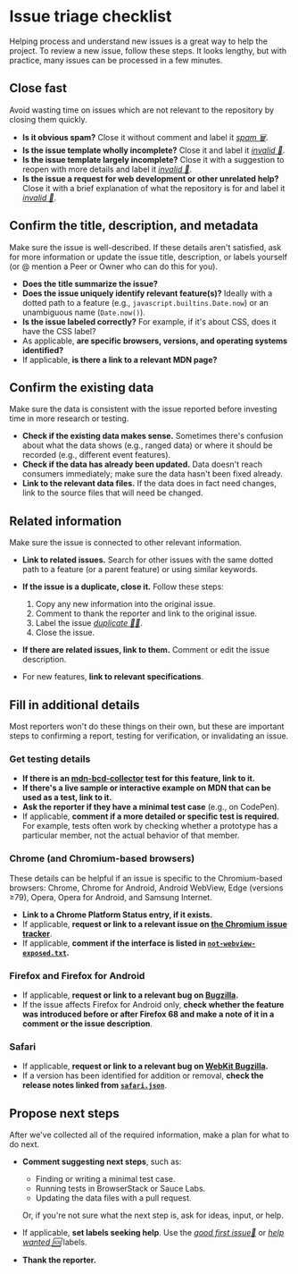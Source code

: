 # Issue triage checklist

Helping process and understand new issues is a great way to help the project. To review a new issue, follow these steps. It looks lengthy, but with practice, many issues can be processed in a few minutes.

## Close fast

Avoid wasting time on issues which are not relevant to the repository by closing them quickly.

- **Is it obvious spam?** Close it without comment and label it [_spam :wastebasket:_](https://github.com/mdn/browser-compat-data/labels/spam%20%3Awastebasket%3A).
- **Is the issue template wholly incomplete?** Close it and label it [_invalid :no_entry_sign:_](https://github.com/mdn/browser-compat-data/labels/invalid%20%3Ano_entry_sign%3A).
- **Is the issue template largely incomplete?** Close it with a suggestion to reopen with more details and label it [_invalid :no_entry_sign:_](https://github.com/mdn/browser-compat-data/labels/invalid%20%3Ano_entry_sign%3A).
- **Is the issue a request for web development or other unrelated help?** Close it with a brief explanation of what the repository is for and label it [_invalid :no_entry_sign:_](https://github.com/mdn/browser-compat-data/labels/invalid%20%3Ano_entry_sign%3A).

## Confirm the title, description, and metadata

Make sure the issue is well-described. If these details aren't satisfied, ask for more information or update the issue title, description, or labels yourself (or @ mention a Peer or Owner who can do this for you).

- **Does the title summarize the issue?**
- **Does the issue uniquely identify relevant feature(s)?** Ideally with a dotted path to a feature (e.g., `javascript.builtins.Date.now`) or an unambiguous name (`Date.now()`).
- **Is the issue labeled correctly?** For example, if it's about CSS, does it have the CSS label?
- As applicable, **are specific browsers, versions, and operating systems identified?**
- If applicable, **is there a link to a relevant MDN page?**

## Confirm the existing data

Make sure the data is consistent with the issue reported before investing time in more research or testing.

- **Check if the existing data makes sense.** Sometimes there's confusion about what the data shows (e.g., ranged data) or where it should be recorded (e.g., different event features).
- **Check if the data has already been updated.** Data doesn't reach consumers immediately; make sure the data hasn't been fixed already.
- **Link to the relevant data files.** If the data does in fact need changes, link to the source files that will need be changed.

## Related information

Make sure the issue is connected to other relevant information.

- **Link to related issues.** Search for other issues with the same dotted path to a feature (or a parent feature) or using similar keywords.
- **If the issue is a duplicate, close it.** Follow these steps:

  1. Copy any new information into the original issue.
  2. Comment to thank the reporter and link to the original issue.
  3. Label the issue [_duplicate :dancing_women:_](https://github.com/mdn/browser-compat-data/labels/duplicate%20%3Adancing_women%3A).
  4. Close the issue.

- **If there are related issues, link to them.** Comment or edit the issue description.
- For new features, **link to relevant specifications**.

## Fill in additional details

Most reporters won't do these things on their own, but these are important steps to confirming a report, testing for verification, or invalidating an issue.

### Get testing details

- **If there is an [mdn-bcd-collector](https://mdn-bcd-collector.appspot.com/) test for this feature, link to it.**
- **If there's a live sample or interactive example on MDN that can be used as a test, link to it.**
- **Ask the reporter if they have a minimal test case** (e.g., on CodePen).
- If applicable, **comment if a more detailed or specific test is required.** For example, tests often work by checking whether a prototype has a particular member, not the actual behavior of that member.

### Chrome (and Chromium-based browsers)

These details can be helpful if an issue is specific to the Chromium-based browsers: Chrome, Chrome for Android, Android WebView, Edge (versions ≥79), Opera, Opera for Android, and Samsung Internet.

- **Link to a Chrome Platform Status entry, if it exists.**
- If applicable, **request or link to a relevant issue on [the Chromium issue tracker](https://bugs.chromium.org/p/chromium/issues/list)**.
- If applicable, **comment if the interface is listed in [`not-webview-exposed.txt`](https://source.chromium.org/chromium/chromium/src/+/master:android_webview/tools/system_webview_shell/test/data/webexposed/not-webview-exposed.txt).**

### Firefox and Firefox for Android

- If applicable, **request or link to a relevant bug on [Bugzilla](https://bugzilla.mozilla.org).**
- If the issue affects Firefox for Android only, **check whether the feature was introduced before or after Firefox 68 and make a note of it in a comment or the issue description**.

### Safari

- If applicable, **request or link to a relevant bug on [WebKit Bugzilla](https://bugs.webkit.org/).**
- If a version has been identified for addition or removal, **check the release notes linked from [`safari.json`](https://github.com/mdn/browser-compat-data/blob/main/browsers/safari.json)**.

## Propose next steps

After we've collected all of the required information, make a plan for what to do next.

- **Comment suggesting next steps**, such as:

  - Finding or writing a minimal test case.
  - Running tests in BrowserStack or Sauce Labs.
  - Updating the data files with a pull request.

  Or, if you're not sure what the next step is, ask for ideas, input, or help.

- If applicable, **set labels seeking help**. Use the [_good first issue:100:_](https://github.com/mdn/browser-compat-data/labels/good%20first%20issue%20%3A100%3A) or [_help wanted :sos:_](https://github.com/mdn/browser-compat-data/labels/help%20wanted%20%3Asos%3A) labels.

- **Thank the reporter.**
